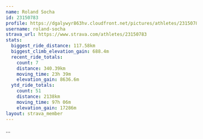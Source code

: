 ```yaml
---
name: Roland Socha
id: 23150783
profile: https://dgalywyr863hv.cloudfront.net/pictures/athletes/23150783/14745672/4/large.jpg
username: roland-socha
strava_url: https://www.strava.com/athletes/23150783
stats:
  biggest_ride_distance: 117.58km
  biggest_climb_elevation_gain: 688.4m
  recent_ride_totals:
    count: 7
    distance: 340.39km
    moving_time: 23h 39m
    elevation_gain: 8636.6m
  ytd_ride_totals:
    count: 51
    distance: 2138km
    moving_time: 97h 06m
    elevation_gain: 17286m
layout: strava_member
--- 
```

...

